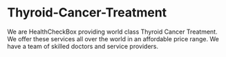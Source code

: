 # Thyroid-Cancer-Treatment
We are HealthCheckBox providing world class Thyroid Cancer Treatment. We offer these services all over the world in an affordable price range. We have a team of skilled doctors and service providers.

